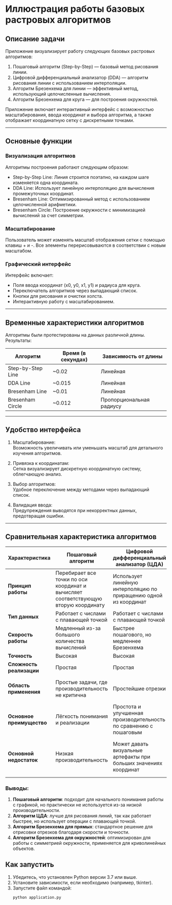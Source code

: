 # Иллюстрация работы базовых растровых алгоритмов

## Описание задачи

Приложение визуализирует работу следующих базовых растровых алгоритмов:
1. Пошаговый алгоритм (Step-by-Step) — базовый метод рисования линии.
2. Цифровой дифференциальный анализатор (DDA) — алгоритм рисования линии с использованием интерполяции.
3. Алгоритм Брезенхема для линии — эффективный метод, использующий целочисленные вычисления.
4. Алгоритм Брезенхема для круга — для построения окружностей.

Приложение включает интерактивный интерфейс с возможностью масштабирования, ввода координат и выбора алгоритма, а также отображает координатную сетку с дискретными точками.

---

## Основные функции

### Визуализация алгоритмов

Алгоритмы построения работают следующим образом:
- Step-by-Step Line: Линия строится поэтапно, на каждом шаге изменяется одна координата.
- DDA Line: Использует линейную интерполяцию для вычисления промежуточных координат.
- Bresenham Line: Оптимизированный метод с использованием целочисленной арифметики.
- Bresenham Circle: Построение окружности с минимизацией вычислений за счет симметрии.

### Масштабирование

Пользователь может изменять масштаб отображения сетки с помощью клавиш + и -. Все элементы перерисовываются в соответствии с новым масштабом.

### Графический интерфейс

Интерфейс включает:
- Поля ввода координат (x0, y0, x1, y1) и радиуса для круга.
- Переключатель алгоритмов через выпадающий список.
- Кнопки для рисования и очистки холста.
- Интерактивную работу с масштабированием.

---

## Временные характеристики алгоритмов

Алгоритмы были протестированы на данных различной длины. Результаты:

| Алгоритм               | Время (в секундах)   | Зависимость от длины |
|------------------------|----------------------|----------------------|
| Step-by-Step Line  | ~0.02                | Линейная             |
| DDA Line           | ~0.015               | Линейная             |
| Bresenham Line     | ~0.01                | Линейная             |
| Bresenham Circle   | ~0.012               | Пропорциональная радиусу |

---

## Удобство интерфейса

1. Масштабирование:  
   Возможность увеличивать или уменьшать масштаб для детального изучения алгоритмов.
   
2. Привязка к координатам:  
   Сетка визуализирует дискретную координатную систему, облегчающую анализ.
   
3. Выбор алгоритмов:  
   Удобное переключение между методами через выпадающий список.

4. Валидация ввода:  
   Предупреждения выводятся при некорректных данных, предотвращая ошибки.

---

## Сравнительная характеристика алгоритмов

| **Характеристика**         | **Пошаговый алгоритм**                   | **Цифровой дифференциальный анализатор (ЦДА)** | **Алгоритм Брезенхема (прямая)**      | **Алгоритм Брезенхема (окружность)** |
|-----------------------------|------------------------------------------|-----------------------------------------------|---------------------------------------|---------------------------------------|
| **Принцип работы**         | Перебирает все точки по оси координат и вычисляет соответствующую вторую координату | Использует линейную интерполяцию по приращению одной из координат | Использует целочисленные вычисления и проверку ошибок для определения ближайшей точки | Аналогично алгоритму Брезенхема для прямой, но с учётом симметрии окружности |
| **Тип данных**             | Работает с числами с плавающей точкой    | Работает с числами с плавающей точкой         | Использует целые числа               | Использует целые числа               |
| **Скорость работы**        | Медленный из-за большого количества вычислений | Быстрее пошагового, но медленнее Брезенхема  | Очень быстрый за счёт целочисленных операций | Быстрый за счёт оптимизаций         |
| **Точность**               | Высокая                                  | Высокая                                       | Высокая                              | Высокая                              |
| **Сложность реализации**   | Простая                                  | Простая                                       | Сложнее ЦДА                          | Сложнее версии для прямой            |
| **Область применения**     | Простые задачи, где производительность не критична | Простейшие отрезки                           | Рисование отрезков с высокой скоростью и точностью | Рисование окружностей в компьютерной графике |
| **Основное преимущество**  | Лёгкость понимания и реализации          | Простота и улучшенная производительность по сравнению с пошаговым | Высокая производительность и отсутствие ошибок округления | Высокая производительность и симметрия |
| **Основной недостаток**    | Низкая производительность                | Может давать визуальные артефакты при больших значениях координат | Сложность понимания                  | Сложность расчётов из-за необходимости работы с криволинейными координатами |

### Выводы:
1. **Пошаговый алгоритм**: подходит для начального понимания работы с графикой, но практически не используется из-за низкой производительности.
2. **Алгоритм ЦДА**: лучше для рисования линий, так как работает быстрее, но использует операции с плавающей точкой.
3. **Алгоритм Брезенхема для прямых**: стандартное решение для отрисовки отрезков благодаря скорости и точности.
4. **Алгоритм Брезенхема для окружностей**: оптимизирован для работы с симметрией окружности, применяется для криволинейных объектов.



## Как запустить

1. Убедитесь, что установлен Python версии 3.7 или выше.
2. Установите зависимости, если необходимо (например, tkinter).
3. Запустите файл командой:  
   ```bash
   python application.py
